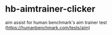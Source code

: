 # hb-aimtrainer-clicker
aim assist for human benchmark's aim trainer test (https://humanbenchmark.com/tests/aim)
